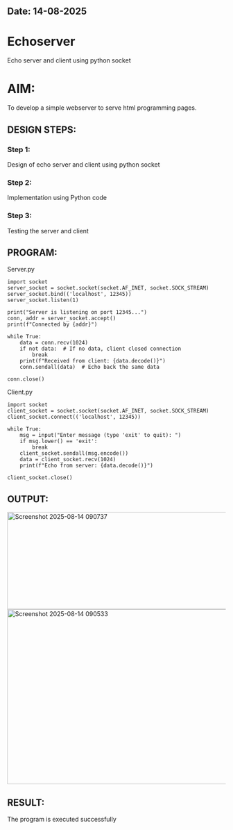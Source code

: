 ## Date: 14-08-2025
# Echoserver
Echo server and client using python socket

# AIM:

To develop a simple webserver to serve html programming pages.

## DESIGN STEPS:

### Step 1:

Design of echo server and client using python socket

### Step 2:

Implementation using Python code

### Step 3:

Testing the server and client 

## PROGRAM:
Server.py
```
import socket
server_socket = socket.socket(socket.AF_INET, socket.SOCK_STREAM)
server_socket.bind(('localhost', 12345))
server_socket.listen(1)

print("Server is listening on port 12345...")
conn, addr = server_socket.accept()
print(f"Connected by {addr}")

while True:
    data = conn.recv(1024)
    if not data:  # If no data, client closed connection
        break
    print(f"Received from client: {data.decode()}")
    conn.sendall(data)  # Echo back the same data

conn.close()

```
Client.py
```
import socket
client_socket = socket.socket(socket.AF_INET, socket.SOCK_STREAM)
client_socket.connect(('localhost', 12345))

while True:
    msg = input("Enter message (type 'exit' to quit): ")
    if msg.lower() == 'exit':
        break
    client_socket.sendall(msg.encode())
    data = client_socket.recv(1024)
    print(f"Echo from server: {data.decode()}")

client_socket.close()
```

## OUTPUT:

<img width="857" height="224" alt="Screenshot 2025-08-14 090737" src="https://github.com/user-attachments/assets/184d1474-5554-499a-9494-0a376238018c" />
<img width="863" height="403" alt="Screenshot 2025-08-14 090533" src="https://github.com/user-attachments/assets/c9b26133-3433-4b7c-a8f7-d4ef6fa0cd38" />

## RESULT:
The program is executed successfully
